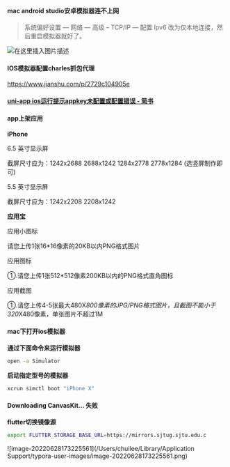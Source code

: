 #### mac android studio安卓模拟器连不上网

> 系统偏好设置 — 网络 — 高级 – TCP/IP — 配置 Ipv6 改为仅本地连接，然后重启模拟器就好了。

![在这里插入图片描述](https://img-blog.csdnimg.cn/20210508225242684.png?x-oss-process=image/watermark,type_ZmFuZ3poZW5naGVpdGk,shadow_10,text_aHR0cHM6Ly9ibG9nLmNzZG4ubmV0L3dlaXhpbl80MTg5MTM4NQ==,size_16,color_FFFFFF,t_70)





#### IOS模拟器配置charles抓包代理

https://www.jianshu.com/p/2729c104905e



#### [uni-app ios运行提示appkey未配置或配置错误 - 简书](https://www.jianshu.com/p/06560f7993a0)





#### app上架应用

**iPhone**

6.5 英寸显示屏

截屏尺寸应为：1242x2688 2688x1242 1284x2778 2778x1284 (选竖屏制作即可)



5.5 英寸显示屏

截屏尺寸应为：1242x2208 2208x1242



**应用宝**

应用小图标

请您上传1张16*16像素的20KB以内PNG格式图片

应用图标

①.请您上传1张512*512像素200KB以内的PNG格式直角图标

应用截图

①.请您上传4-5张最大480X*800像素的JPG/PNG格式图片，且截图不能小于320*X480像素，单张图片不超过1M



#### mac下打开ios模拟器

**通过下面命令来运行模拟器**

```bash
open -a Simulator
```

**启动指定型号的模拟器**

```bash
xcrun simctl boot "iPhone X"
```



#### Downloading CanvasKit... 失败     

**flutter切换镜像源**

```bash
export FLUTTER_STORAGE_BASE_URL=https://mirrors.sjtug.sjtu.edu.c
```

![image-20220628173225561](/Users/chuilee/Library/Application Support/typora-user-images/image-20220628173225561.png)
